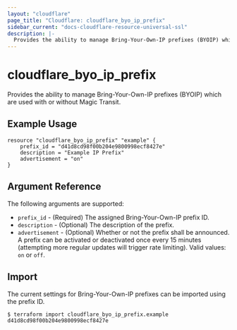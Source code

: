 ```yaml
---
layout: "cloudflare"
page_title: "Cloudflare: cloudflare_byo_ip_prefix"
sidebar_current: "docs-cloudflare-resource-universal-ssl"
description: |-
  Provides the ability to manage Bring-Your-Own-IP prefixes (BYOIP) which are used with or without Magic Transit.
---
```


# cloudflare_byo_ip_prefix

Provides the ability to manage Bring-Your-Own-IP prefixes (BYOIP) which are used with or without Magic Transit.

## Example Usage

```hcl
resource "cloudflare_byo_ip_prefix" "example" {
    prefix_id = "d41d8cd98f00b204e9800998ecf8427e"
    description = "Example IP Prefix"
    advertisement = "on"
}
```

## Argument Reference

The following arguments are supported:

* `prefix_id` - (Required) The assigned Bring-Your-Own-IP prefix ID.
* `description` - (Optional) The description of the prefix.
* `advertisement` - (Optional) Whether or not the prefix shall be announced. A prefix can be activated or deactivated once every 15 minutes (attempting more regular updates will trigger rate limiting). Valid values: `on` or `off`.

## Import

The current settings for Bring-Your-Own-IP prefixes can be imported using the prefix ID.

```
$ terraform import cloudflare_byo_ip_prefix.example d41d8cd98f00b204e9800998ecf8427e
```
